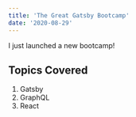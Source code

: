 ```yaml
---
title: 'The Great Gatsby Bootcamp'
date: '2020-08-29'
---
```


I just launched a new bootcamp!

## Topics Covered

1. Gatsby
2. GraphQL
3. React
